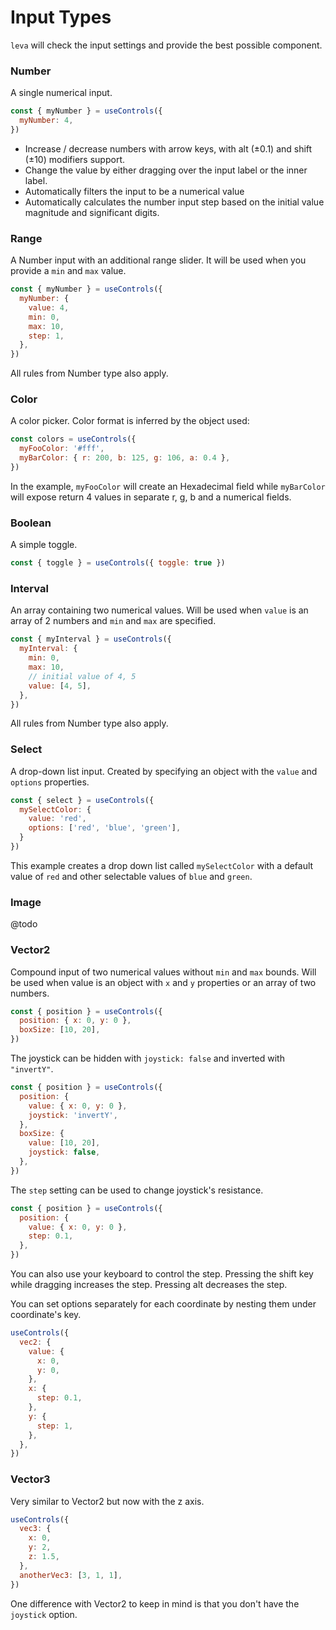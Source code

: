 # Input Types

`leva` will check the input settings and provide the best possible component.

### Number

A single numerical input.

```jsx
const { myNumber } = useControls({
  myNumber: 4,
})
```

- Increase / decrease numbers with arrow keys, with alt (±0.1) and shift (±10) modifiers support.
- Change the value by either dragging over the input label or the inner label.
- Automatically filters the input to be a numerical value
- Automatically calculates the number input step based on the initial value magnitude and significant digits.

### Range

A Number input with an additional range slider. It will be used when you provide a `min` and `max` value.

```jsx
const { myNumber } = useControls({
  myNumber: {
    value: 4,
    min: 0,
    max: 10,
    step: 1,
  },
})
```

All rules from Number type also apply.

### Color

A color picker. Color format is inferred by the object used:

```jsx
const colors = useControls({
  myFooColor: '#fff',
  myBarColor: { r: 200, b: 125, g: 106, a: 0.4 },
})
```

In the example, `myFooColor` will create an Hexadecimal field while `myBarColor` will expose return 4 values in separate r, g, b and a numerical fields.

### Boolean

A simple toggle.

```jsx
const { toggle } = useControls({ toggle: true })
```

### Interval

An array containing two numerical values.
Will be used when `value` is an array of 2 numbers and `min` and `max` are specified.

```jsx
const { myInterval } = useControls({
  myInterval: {
    min: 0,
    max: 10,
    // initial value of 4, 5
    value: [4, 5],
  },
})
```

All rules from Number type also apply.

### Select

A drop-down list input. Created by specifying an object with the `value` and `options` properties. 

```jsx
const { select } = useControls({
  mySelectColor: {
    value: 'red',
    options: ['red', 'blue', 'green'],
  }
}) 
```

This example creates a drop down list called `mySelectColor` with a default value of `red` and other selectable values of `blue` and `green`. 

### Image

@todo

### Vector2

Compound input of two numerical values without `min` and `max` bounds.
Will be used when value is an object with `x` and `y` properties or an array of
two numbers.

```jsx
const { position } = useControls({
  position: { x: 0, y: 0 },
  boxSize: [10, 20],
})
```

The joystick can be hidden with `joystick: false` and inverted with `"invertY"`.

```jsx
const { position } = useControls({
  position: {
    value: { x: 0, y: 0 },
    joystick: 'invertY',
  },
  boxSize: {
    value: [10, 20],
    joystick: false,
  },
})
```

The `step` setting can be used to change joystick's resistance.

```jsx
const { position } = useControls({
  position: {
    value: { x: 0, y: 0 },
    step: 0.1,
  },
})
```

You can also use your keyboard to control the step.
Pressing the shift key while dragging increases the step. Pressing alt decreases the step.

You can set options separately for each coordinate by nesting them under coordinate's key.

```jsx
useControls({
  vec2: {
    value: {
      x: 0,
      y: 0,
    },
    x: {
      step: 0.1,
    },
    y: {
      step: 1,
    },
  },
})
```

### Vector3

Very similar to Vector2 but now with the z axis.

```jsx
useControls({
  vec3: {
    x: 0,
    y: 2,
    z: 1.5,
  },
  anotherVec3: [3, 1, 1],
})
```

One difference with Vector2 to keep in mind is that you don't have the `joystick` option.
